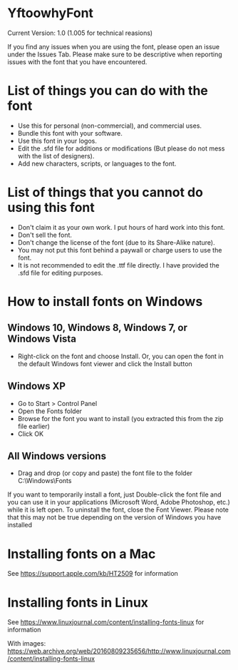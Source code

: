 # YftoowhyFont
Current Version: 1.0 (1.005 for technical reasions)

If you find any issues when you are using the font, please open an issue under the Issues Tab. Please make sure to be descriptive when reporting issues with the font that you have encountered.

# List of things you can do with the font
- Use this for personal (non-commercial), and commercial uses.
- Bundle this font with your software.
- Use this font in your logos.
- Edit the .sfd file for additions or modifications (But please do not mess with the list of designers).
- Add new characters, scripts, or languages to the font.

# List of things that you cannot do using this font
- Don't claim it as your own work. I put hours of hard work into this font.
- Don't sell the font.
- Don't change the license of the font (due to its Share-Alike nature).
- You may not put this font behind a paywall or charge users to use the font.
- It is not recommended to edit the .ttf file directly. I have provided the .sfd file for editing purposes.

# How to install fonts on Windows
## Windows 10, Windows 8, Windows 7, or Windows Vista
- Right-click on the font and choose Install. Or, you can open the font in the default Windows font viewer and click the Install button

## Windows XP
- Go to Start > Control Panel
- Open the Fonts folder
- Browse for the font you want to install (you extracted this from the zip file earlier)
- Click OK

## All Windows versions
- Drag and drop (or copy and paste) the font file to the folder C:\Windows\Fonts

If you want to temporarily install a font, just Double-click the font file and you can use it in your applications (Microsoft Word, Adobe Photoshop, etc.) while it is left open. To uninstall the font, close the Font Viewer. Please note that this may not be true depending on the version of Windows you have installed

# Installing fonts on a Mac
See https://support.apple.com/kb/HT2509 for information

# Installing fonts in Linux
See https://www.linuxjournal.com/content/installing-fonts-linux for information

With images: https://web.archive.org/web/20160809235656/http://www.linuxjournal.com/content/installing-fonts-linux
